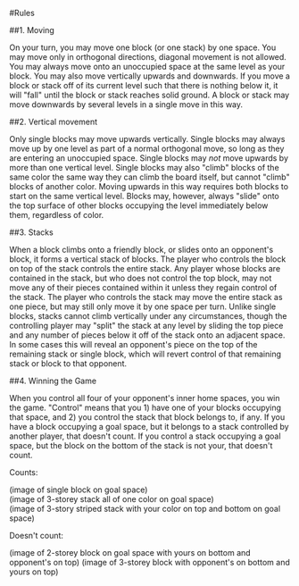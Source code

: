 #Rules

##1. Moving

On your turn, you may move one block (or one stack) by one space. You may move only in orthogonal directions, diagonal movement is not allowed. You may always move onto an unoccupied space at the same level as your block. You may also move vertically upwards and downwards. If you move a block or stack off of its current level such that there is nothing below it, it will "fall" until the block or stack reaches solid ground. A block or stack may move downwards by several levels in a single move in this way.

##2. Vertical movement

Only single blocks may move upwards vertically. Single blocks may always move up by one level as part of a normal orthogonal move, so long as they are entering an unoccupied space. Single blocks may *not* move upwards by more than one vertical level. Single blocks may also "climb" blocks of the same color the same way they can climb the board itself, but cannot "climb" blocks of another color. Moving upwards in this way requires both blocks to start on the same vertical level. Blocks may, however, always "slide" onto the top surface of other blocks occupying the level immediately below them, regardless of color. 

##3. Stacks

When a block climbs onto a friendly block, or slides onto an opponent's block, it forms a vertical stack of blocks. The player who controls the block on top of the stack controls the entire stack. Any player whose blocks are contained in the stack, but who does not control the top block, may not move any of their pieces contained within it unless they regain control of the stack. The player who controls the stack may move the entire stack as one piece, but may still only move it by one space per turn. Unlike single blocks, stacks cannot climb vertically under any circumstances, though the controlling player may "split" the stack at any level by sliding the top piece and any number of pieces below it off of the stack onto an adjacent space. In some cases this will reveal an opponent's piece on the top of the remaining stack or single block, which will revert control of that remaining stack or block to that opponent.

##4. Winning the Game

When you control all four of your opponent's inner home spaces, you win the game. "Control" means that you 1) have one of your blocks occupying that space, and 2) you control the stack that block belongs to, if any. If you have a block occupying a goal space, but it belongs to a stack controlled by another player, that doesn't count. If you control a stack occupying a goal space, but the block on the bottom of the stack is not your, that doesn't count.

Counts:

(image of single block on goal space)  
(image of 3-storey stack all of one color on goal space)  
(image of 3-story striped stack with your color on top and bottom on goal space)

Doesn't count:

(image of 2-storey block on goal space with yours on bottom and opponent's on top)
(image of 3-storey block with opponent's on bottom and yours on top)
